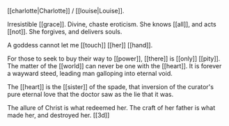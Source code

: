 [[charlotte|Charlotte]] / [[louise|Louise]].

Irresistible [[grace]]. Divine, chaste eroticism. She knows [[all]], and acts [[not]]. She forgives, and delivers souls.

A goddess cannot let me [[touch]] [[her]]  [[hand]]. 

For those to seek to buy their way to [[power]], [[there]] is [[only]] [[pity]]. The matter of the [[world]] can never be one with the [[heart]]. It is forever a wayward steed, leading man galloping into eternal void. 

The [[heart]] is the [[sister]] of the spade, that inversion of the curator's pure eternal love that the doctor saw as the lie that it was.

The allure of Christ is what redeemed her. The craft of her father is what made her, and destroyed her. [[3d]] 